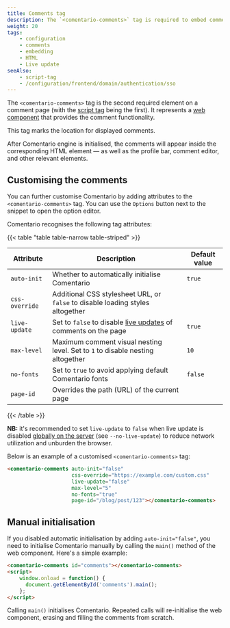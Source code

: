 ```yaml
---
title: Comments tag
description: The `<comentario-comments>` tag is required to embed comments on a page
weight: 20
tags:
    - configuration
    - comments
    - embedding
    - HTML
    - Live update
seeAlso:
    - script-tag
    - /configuration/frontend/domain/authentication/sso
---
```


The `<comentario-comments>` tag is the second required element on a comment page (with the [script tag](script-tag) being the first). It represents a [web component](https://developer.mozilla.org/en-US/docs/Web/API/Web_components) that provides the comment functionality.

<!--more-->

This tag marks the location for displayed comments.

After Comentario engine is initialised, the comments will appear inside the corresponding HTML element — as well as the profile bar, comment editor, and other relevant elements.

## Customising the comments

You can further customise Comentario by adding attributes to the `<comentario-comments>` tag. You can use the `Options` button next to the snippet to open the option editor.

Comentario recognises the following tag attributes:

{{< table "table table-narrow table-striped" >}}

| Attribute      | Description                                                                                   | Default value |
|----------------|-----------------------------------------------------------------------------------------------|---------------|
| `auto-init`    | Whether to automatically initialise Comentario                                                | `true`        |
| `css-override` | Additional CSS stylesheet URL, or `false` to disable loading styles altogether                |               |
| `live-update`  | Set to `false` to disable [live updates](/about/features/live-update) of comments on the page | `true`        |
| `max-level`    | Maximum comment visual nesting level. Set to `1` to disable nesting altogether                | `10`          |
| `no-fonts`     | Set to `true` to avoid applying default Comentario fonts                                      | `false`       |
| `page-id`      | Overrides the path (URL) of the current page                                                  |               |
{{< /table >}}

**NB:** it's recommended to set `live-update` to `false` when live update is disabled [globally on the server](/configuration/backend/static) (see `--no-live-update`) to reduce network utilization and unburden the browser.

Below is an example of a customised `<comentario-comments>` tag:

```html
<comentario-comments auto-init="false" 
                     css-override="https://example.com/custom.css"
                     live-update="false"
                     max-level="5"
                     no-fonts="true" 
                     page-id="/blog/post/123"></comentario-comments>
```

## Manual initialisation

If you disabled automatic initialisation by adding `auto-init="false"`, you need to initialise Comentario manually by calling the `main()` method of the web component. Here's a simple example:

```html
<comentario-comments id="comments"></comentario-comments>
<script>
    window.onload = function() {
      document.getElementById('comments').main();
    };
</script>
```

Calling `main()` initialises Comentario. Repeated calls will re-initialise the web component, erasing and filling the comments from scratch.
